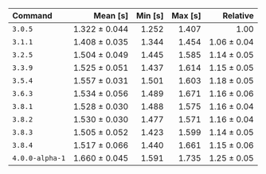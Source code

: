 | Command | Mean [s] | Min [s] | Max [s] | Relative |
|:---|---:|---:|---:|---:|
| `3.0.5` | 1.322 ± 0.044 | 1.252 | 1.407 | 1.00 |
| `3.1.1` | 1.408 ± 0.035 | 1.344 | 1.454 | 1.06 ± 0.04 |
| `3.2.5` | 1.504 ± 0.049 | 1.445 | 1.585 | 1.14 ± 0.05 |
| `3.3.9` | 1.525 ± 0.051 | 1.437 | 1.614 | 1.15 ± 0.05 |
| `3.5.4` | 1.557 ± 0.031 | 1.501 | 1.603 | 1.18 ± 0.05 |
| `3.6.3` | 1.534 ± 0.056 | 1.489 | 1.671 | 1.16 ± 0.06 |
| `3.8.1` | 1.528 ± 0.030 | 1.488 | 1.575 | 1.16 ± 0.04 |
| `3.8.2` | 1.530 ± 0.030 | 1.477 | 1.571 | 1.16 ± 0.04 |
| `3.8.3` | 1.505 ± 0.052 | 1.423 | 1.599 | 1.14 ± 0.05 |
| `3.8.4` | 1.517 ± 0.066 | 1.440 | 1.661 | 1.15 ± 0.06 |
| `4.0.0-alpha-1` | 1.660 ± 0.045 | 1.591 | 1.735 | 1.25 ± 0.05 |
